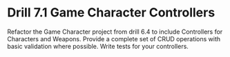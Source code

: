 # Drill 7.1 Game Character Controllers
Refactor the Game Character project from drill 6.4 to include Controllers for Characters and Weapons. Provide a complete set of CRUD operations with basic validation where possible. Write tests for your controllers.

